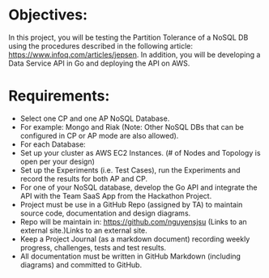 # Objectives:

In this project, you will be testing the Partition Tolerance of a NoSQL DB using the procedures described in the following article: https://www.infoq.com/articles/jepsen. In addition, you will be developing a Data Service API in Go and deploying the API on AWS.

# Requirements:
* Select one CP and one AP NoSQL Database.
* For example: Mongo and Riak (Note: Other NoSQL DBs that can be configured in CP or AP mode are also allowed).
* For each Database:
* Set up your cluster as AWS EC2 Instances. (# of Nodes and Topology is open per your design)
* Set up the Experiments (i.e. Test Cases), run the Experiments and record the results for both AP and CP.
* For one of your NoSQL database, develop the Go API and integrate the API with the Team SaaS App from the Hackathon Project.
* Project must be use in a GitHub Repo (assigned by TA) to maintain source code, documentation and design diagrams.
* Repo will be maintain in: https://github.com/nguyensjsu (Links to an external site.)Links to an external site.
* Keep a Project Journal (as a markdown document) recording weekly progress, challenges, tests and test results.
* All documentation must be written in GitHub Markdown (including diagrams) and committed to GitHub.
